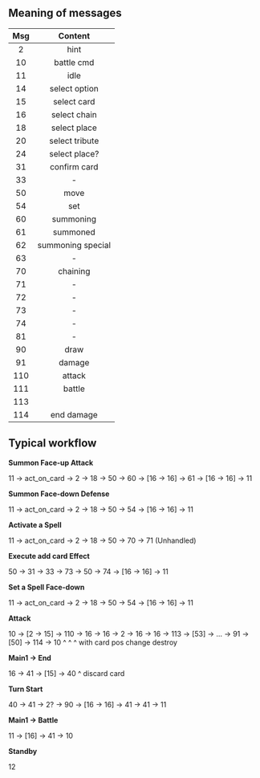 ## Meaning of messages

|  Msg  |      Content      |
| :---: | :---------------: |
|   2   |       hint        |
|  10   |    battle cmd     |
|  11   |       idle        |
|  14   |   select option   |
|  15   |    select card    |
|  16   |   select chain    |
|  18   |   select place    |
|  20   |  select tribute   |
|  24   |   select place?   |
|  31   |   confirm card    |
|  33   |         -         |
|  50   |       move        |
|  54   |        set        |
|  60   |     summoning     |
|  61   |     summoned      |
|  62   | summoning special |
|  63   |         -         |
|  70   |     chaining      |
|  71   |         -         |
|  72   |         -         |
|  73   |         -         |
|  74   |         -         |
|  81   |         -         |
|  90   |       draw        |
|  91   |      damage       |
|  110  |      attack       |
|  111  |      battle       |
|  113  |                   |
|  114  |    end damage     |

## Typical workflow

**Summon Face-up Attack**

11 -> act_on_card -> 2 -> 18 -> 50 -> 60 -> [16 -> 16] -> 61 -> [16 -> 16] -> 11

**Summon Face-down Defense**

11 -> act_on_card -> 2 -> 18 -> 50 -> 54 -> [16 -> 16] -> 11

**Activate a Spell**

11 -> act_on_card -> 2 -> 18 -> 50 -> 70 -> 71 (Unhandled)

**Execute add card Effect**

50 -> 31 -> 33 -> 73 -> 50 -> 74 -> [16 -> 16] -> 11

**Set a Spell Face-down**

11 -> act_on_card -> 2 -> 18 -> 50 -> 54 -> [16 -> 16] -> 11

**Attack**

10 -> [2 -> 15] -> 110 -> 16 -> 16 -> 2 -> 16 -> 16 -> 113 -> [53] -> ... -> 91 -> [50] -> 114 -> 10
      ^                                                       ^                    ^
      with card                                               pos change           destroy

**Main1 -> End**

16 -> 41 -> [15] -> 40
            ^
            discard card

**Turn Start**

40 -> 41 -> 2? -> 90 -> [16 -> 16] -> 41 -> 41 -> 11

**Main1 -> Battle**

11 -> [16] -> 41 -> 10

**Standby**

12
